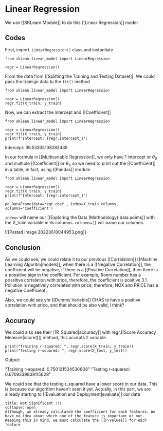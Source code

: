 # Linear Regression
We use [[SKLearn Module]] to do this [[Linear Regression]] model

## Codes
First, import, `LinearRegression()` class and instantiate
```
from sklean.linear_model import LinearRegression

regr = LinearRegression()
```

From the data from [[Splitting the Training and Testing Dataset]]. We could pass the trainign data to the `fit()` method
```
from sklean.linear_model import LinearRegression

regr = LinearRegression()
regr.fit(X_train, y_train)
```
Now, we can extract the intercept and [[Coefficient]]

```
from sklean.linear_model import LinearRegression

regr = LinearRegression()
regr.fit(X_train, y_train)
print(f"Intercept: {regr.intercept_}")
```

Intercept: 36.53305138282439

In our formula in [[Multivariable Regression]], we only have 1 intercept or $\theta_0$ and multiple [[Coefficient]] or $\theta_1$, so we need to print out the [[Coefficient]] in a table, in fact, using [[Pandas]] module

```
from sklean.linear_model import LinearRegression

regr = LinearRegression()
regr.fit(X_train, y_train)
print(f"Intercept: {regr.intercept_}")

pd.DataFrame(data=regr.coef_, index=X_train.columns, columns='Coefficient')
```
`index=` will name our [[Exploring the Data (Methodology)|data points]] with the X_train variable in its columns. `columns=[]` will name our columns.


![[Pasted image 20220610044953.png]]


## Conclusion
As we could see, we could relate it to our previous [[Correlation]] [[Machine Learning Algoritm|models]], when there is a [[Negative Correlation]], the coefficient will be negative, if there is a [[Positive Correlation]], then there is a possitive sign in the coefficient.  For example, Room number has a possitive correlation with price, therefore, the coefficient is positive 3.1.  Pollution is negatively correlated with price, therefore, NOX and PRICE has a negative Coefficient.


Also, we could see yhr [[Dummy Variable]] CHAS to have a positive correlation with price, and that should be also valid, i think?

## Accuracy
We could also see their [[R_Squared|accuracy]] with regr.[[Score Accuracy Measure|score()]] method, this accepts 2 variable. 
```
print("Training r-squared: ", regr.score(X_train, y_train))
print("Testing r-squared: ", regr.score(X_test, y_test))
```

Output:

"Training r-squared: 0.750121534530608"
"Testing r-squared: 0.6709339839115628"

We could see that the testing r_squared have a lower score in our data. This is because our algorithm haven't seen it yet. 
Actually, in this part, we are already starting to [[Evaluation and Deployment|evaluate]] our data


```ad-Attention
title: Not Significant !!!
collapse: open
Although, we already calculated the coefficient for each features. We have no idea about which one of the feature is important or not. Keeping this in mind, we must calculate the [[P-Values]] for each feature 

```


